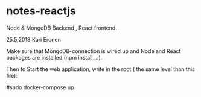 # notes-reactjs

Node & MongoDB Backend , React frontend.

25.5.2018 Kari Eronen

Make sure that MongoDB-connection is wired up
 and Node and React packages  are installed (npm install ...).

Then to Start the web application, write in the root ( the same level than this file):

#sudo docker-compose up

